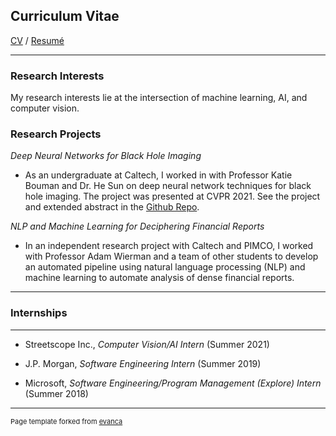 ## Curriculum Vitae

[CV](/files/CV.pdf) / [Resumé](/files/Resume.pdf)

---

### Research Interests

My research interests lie at the intersection of machine learning, AI, and computer vision.

### Research Projects

*Deep Neural Networks for Black Hole Imaging*

* As an undergraduate at Caltech, I worked in with Professor Katie Bouman and Dr. He Sun on deep neural network techniques for black hole imaging. The project was presented at CVPR 2021. See the project and extended abstract in the [Github Repo](https://github.com/johannakarras/Deep-Neural-Networks-for-Black-Hole-Imaging).

*NLP and Machine Learning for Deciphering Financial Reports*

* In an independent research project with Caltech and PIMCO, I worked with Professor Adam Wierman and a team of other students to develop an automated pipeline using natural language processing (NLP) and machine learning to automate analysis of dense financial reports.

---

### Internships

---

* Streetscope Inc., *Computer Vision/AI Intern* (Summer 2021)

* J.P. Morgan, *Software Engineering Intern* (Summer 2019)

* Microsoft, *Software Engineering/Program Management (Explore) Intern* (Summer 2018)


---
<p style="font-size:11px">Page template forked from <a href="https://github.com/evanca/quick-portfolio">evanca</a></p>
<!-- Remove above link if you don't want to attibute -->
